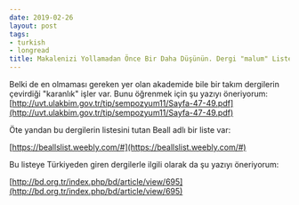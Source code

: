 ```yaml
---
date: 2019-02-26
layout: post
tags:
- turkish
- longread
title: Makalenizi Yollamadan Önce Bir Daha Düşünün. Dergi "malum" Listede mi?
---
```


Belki de en olmaması gereken yer olan akademide bile bir takım dergilerin çevirdiği "karanlık" işler var. Bunu öğrenmek için şu yazıyı öneriyorum: [http://uvt.ulakbim.gov.tr/tip/sempozyum11/Sayfa-47-49.pdf](http://uvt.ulakbim.gov.tr/tip/sempozyum11/Sayfa-47-49.pdf)

Öte yandan bu dergilerin listesini tutan Beall adlı bir liste var:

[https://beallslist.weebly.com/#](https://beallslist.weebly.com/#)

Bu listeye Türkiyeden giren dergilerle ilgili olarak da şu yazıyı öneriyorum:

[http://bd.org.tr/index.php/bd/article/view/695](http://bd.org.tr/index.php/bd/article/view/695)
